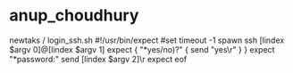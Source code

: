 anup_choudhury
==============

newtaks / login_ssh.sh   #!/usr/bin/expect #set timeout -1 spawn ssh [lindex $argv 0]@[lindex $argv 1] expect { "*yes/no)?" { send "yes\r" } } expect "*password:" send [lindex $argv 2]\r expect eof